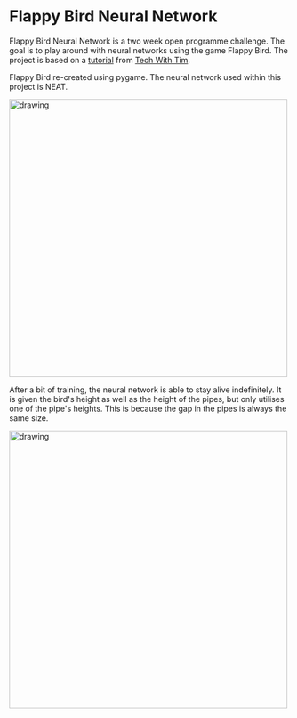 # Flappy Bird Neural Network

Flappy Bird Neural Network is a two week open programme challenge. The goal is to play around with neural networks using the game Flappy Bird. The project is based on a [tutorial](https://www.youtube.com/watch?v=MMxFDaIOHsE&list=PLzMcBGfZo4-lwGZWXz5Qgta_YNX3_vLS2) from [Tech With Tim](https://www.youtube.com/c/TechWithTim). 

Flappy Bird re-created using pygame. The neural network used within this project is NEAT.

<img src="https://i.imgur.com/MFo0eUV.gif" alt="drawing" width="500"/>



After a bit of training, the neural network is able to stay alive indefinitely. It is given the bird's height as well as the height of the pipes, but only utilises one of the pipe's heights. This is because the gap in the pipes is always the same size.  

<img src="https://i.imgur.com/4v84Jsb.png" alt="drawing" width="500"/>
